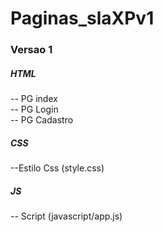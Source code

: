 # Paginas_slaXPv1

### Versao 1

##### HTML #####
-- PG index <br>
-- PG Login <br>
-- PG Cadastro <br>
##### CSS #####
--Estilo Css (style.css)
##### JS #####
-- Script (javascript/app.js)


